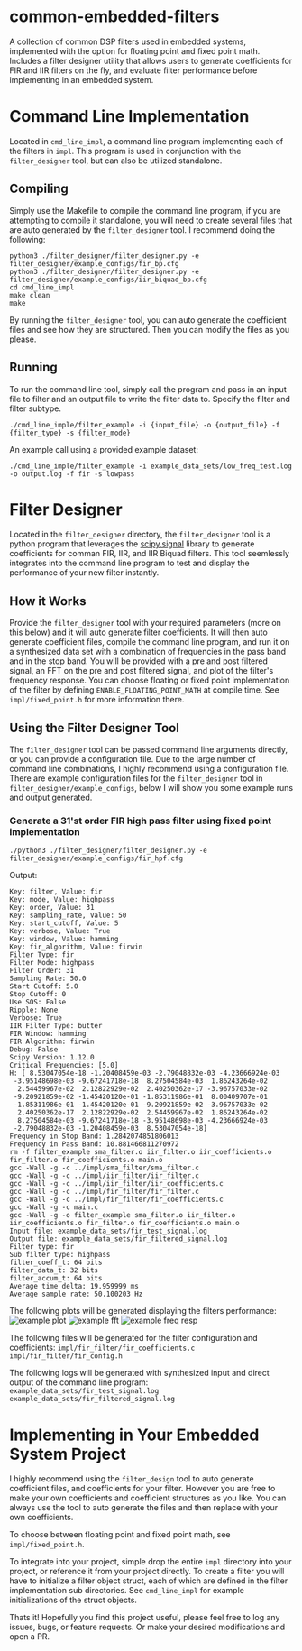 # common-embedded-filters
A collection of common DSP filters used in embedded systems, implemented with the option for floating point and fixed point math. Includes a filter designer utility that allows users to generate coefficients for FIR and IIR filters on the fly, and evaluate filter performance before implementing in an embedded system.
# Command Line Implementation
Located in `cmd_line_impl`, a command line program implementing each of the filters in `impl`. This program is used in conjunction with the `filter_designer` tool, but can also be utilized standalone.
## Compiling
Simply use the Makefile to compile the command line program, if you are attempting to compile it standalone, you will need to create several files that are auto generated by the `filter_designer` tool. I recommend doing the following:
```
python3 ./filter_designer/filter_designer.py -e filter_designer/example_configs/fir_bp.cfg
python3 ./filter_designer/filter_designer.py -e filter_designer/example_configs/iir_biquad_bp.cfg
cd cmd_line_impl
make clean
make
```
By running the `filter_designer` tool, you can auto generate the coefficient files and see how they are structured. Then you can modify the files as you please.
## Running
To run the command line tool, simply call the program and pass in an input file to filter and an output file to write the filter data to. Specify the filter and filter subtype.
```
./cmd_line_imple/filter_example -i {input_file} -o {output_file} -f {filter_type} -s {filter_mode}
```
An example call using a provided example dataset:
```
./cmd_line_imple/filter_example -i example_data_sets/low_freq_test.log -o output.log -f fir -s lowpass
```
# Filter Designer
Located in the `filter_designer` directory, the `filter_designer` tool is a python program that leverages the [scipy.signal](https://docs.scipy.org/doc/scipy/reference/signal.html) library to generate coefficients for comman FIR, IIR, and IIR Biquad filters. This tool seemlessly integrates into the command line program to test and display the performance of your new filter instantly. 
## How it Works
Provide the `filter_designer` tool with your required parameters (more on this below) and it will auto generate filter coefficients. It will then auto generate coefficient files, compile the command line program, and run it on a synthesized data set with a combination of frequencies in the pass band and in the stop band. You will be provided with a pre and post filtered signal, an FFT on the pre and post filtered signal, and plot of the filter's frequency response. You can choose floating or fixed point implementation of the filter by defining `ENABLE_FLOATING_POINT_MATH` at compile time. See `impl/fixed_point.h` for more information there.
## Using the Filter Designer Tool
The `filter_designer` tool can be passed command line arguments directly, or you can provide a configuration file. Due to the large number of command line combinations, I highly recommend using a configuration file. There are example configuration files for the `filter_designer` tool in `filter_designer/example_configs`, below I will show you some example runs and output generated.
### Generate a 31'st order FIR high pass filter using fixed point implementation
```
./python3 ./filter_designer/filter_designer.py -e filter_designer/example_configs/fir_hpf.cfg
```
Output:
```
Key: filter, Value: fir
Key: mode, Value: highpass
Key: order, Value: 31
Key: sampling_rate, Value: 50
Key: start_cutoff, Value: 5
Key: verbose, Value: True
Key: window, Value: hamming
Key: fir_algorithm, Value: firwin
Filter Type: fir
Filter Mode: highpass
Filter Order: 31
Sampling Rate: 50.0
Start Cutoff: 5.0
Stop Cutoff: 0
Use SOS: False
Ripple: None
Verbose: True
IIR Filter Type: butter
FIR Window: hamming
FIR Algorithm: firwin
Debug: False
Scipy Version: 1.12.0
Critical Frequencies: [5.0]
H: [ 8.53047054e-18 -1.20408459e-03 -2.79048832e-03 -4.23666924e-03
 -3.95148698e-03 -9.67241718e-18  8.27504584e-03  1.86243264e-02
  2.54459967e-02  2.12822929e-02  2.40250362e-17 -3.96757033e-02
 -9.20921859e-02 -1.45420120e-01 -1.85311986e-01  8.00409707e-01
 -1.85311986e-01 -1.45420120e-01 -9.20921859e-02 -3.96757033e-02
  2.40250362e-17  2.12822929e-02  2.54459967e-02  1.86243264e-02
  8.27504584e-03 -9.67241718e-18 -3.95148698e-03 -4.23666924e-03
 -2.79048832e-03 -1.20408459e-03  8.53047054e-18]
Frequency in Stop Band: 1.2842074851806013
Frequency in Pass Band: 10.881466811270972
rm -f filter_example sma_filter.o iir_filter.o iir_coefficients.o fir_filter.o fir_coefficients.o main.o
gcc -Wall -g -c ../impl/sma_filter/sma_filter.c
gcc -Wall -g -c ../impl/iir_filter/iir_filter.c
gcc -Wall -g -c ../impl/iir_filter/iir_coefficients.c
gcc -Wall -g -c ../impl/fir_filter/fir_filter.c
gcc -Wall -g -c ../impl/fir_filter/fir_coefficients.c
gcc -Wall -g -c main.c
gcc -Wall -g -o filter_example sma_filter.o iir_filter.o iir_coefficients.o fir_filter.o fir_coefficients.o main.o
Input file: example_data_sets/fir_test_signal.log
Output file: example_data_sets/fir_filtered_signal.log
Filter type: fir
Sub filter type: highpass
filter_coeff_t: 64 bits
filter_data_t: 32 bits
filter_accum_t: 64 bits
Average time delta: 19.959999 ms
Average sample rate: 50.100203 Hz
```
The following plots will be generated displaying the filters performance:
![example plot](documentation/hpf_example_plot.png)
![example fft](documentation/hpf_example_fft.png)
![example freq resp](documentation/hpf_example_freq_resp.png)

The following files will be generated for the filter configuration and coefficients:
`impl/fir_filter/fir_coefficients.c`
`impl/fir_filter/fir_config.h`

The following logs will be generated with synthesized input and direct output of the command line program:
`example_data_sets/fir_test_signal.log`
`example_data_sets/fir_filtered_signal.log`
# Implementing in Your Embedded System Project
I highly recommend using the `filter_design` tool to auto generate coefficient files, and coefficients for your filter. However you are free to make your own coefficients and coefficient structures as you like. You can always use the tool to auto generate the files and then replace with your own coefficients.

To choose between floating point and fixed point math, see `impl/fixed_point.h`.

To integrate into your project, simple drop the entire `impl` directory into your project, or reference it from your project directly. To create a filter you will have to initialize a filter object struct, each of which are defined in the filter implementation sub directories. See `cmd_line_impl` for example initializations of the struct objects.

Thats it! Hopefully you find this project useful, please feel free to log any issues, bugs, or feature requests. Or make your desired modifications and open a PR.